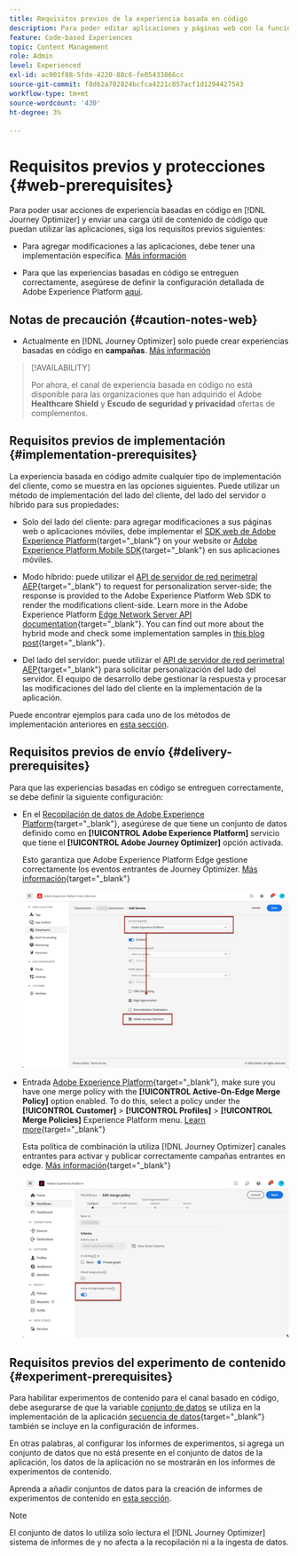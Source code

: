 ```yaml
---
title: Requisitos previos de la experiencia basada en código
description: Para poder editar aplicaciones y páginas web con la función basada en código de Journey Optimizer, siga los requisitos previos de esta página
feature: Code-based Experiences
topic: Content Management
role: Admin
level: Experienced
exl-id: ac901f88-5fde-4220-88c6-fe05433866cc
source-git-commit: f8d62a702824bcfca4221c857acf1d1294427543
workflow-type: tm+mt
source-wordcount: '430'
ht-degree: 3%

---
```


# Requisitos previos y protecciones {#web-prerequisites}

Para poder usar acciones de experiencia basadas en código en [!DNL Journey Optimizer] y enviar una carga útil de contenido de código que puedan utilizar las aplicaciones, siga los requisitos previos siguientes:

* Para agregar modificaciones a las aplicaciones, debe tener una implementación específica. [Más información](#implementation-prerequisites)

* Para que las experiencias basadas en código se entreguen correctamente, asegúrese de definir la configuración detallada de Adobe Experience Platform [aquí](#delivery-prerequisites).

## Notas de precaución {#caution-notes-web}

* Actualmente en [!DNL Journey Optimizer] solo puede crear experiencias basadas en código en **campañas**. [Más información](../campaigns/create-campaign.md#configure)

>[!AVAILABILITY]
>
>Por ahora, el canal de experiencia basada en código no está disponible para las organizaciones que han adquirido el Adobe **Healthcare Shield** y **Escudo de seguridad y privacidad** ofertas de complementos.

## Requisitos previos de implementación {#implementation-prerequisites}

La experiencia basada en código admite cualquier tipo de implementación del cliente, como se muestra en las opciones siguientes. Puede utilizar un método de implementación del lado del cliente, del lado del servidor o híbrido para sus propiedades:

* Solo del lado del cliente: para agregar modificaciones a sus páginas web o aplicaciones móviles, debe implementar el [SDK web de Adobe Experience Platform](https://experienceleague.adobe.com/docs/platform-learn/implement-web-sdk/overview.html?lang=es){target="_blank"} on your website or [Adobe Experience Platform Mobile SDK](https://developer.adobe.com/client-sdks/documentation/){target="_blank"} en sus aplicaciones móviles.

* Modo híbrido: puede utilizar el [API de servidor de red perimetral AEP](https://experienceleague.adobe.com/docs/experience-platform/edge-network-server-api/data-collection/interactive-data-collection.html){target="_blank"} to request for personalization server-side; the response is provided to the Adobe Experience Platform Web SDK to render the modifications client-side. Learn more in the Adobe Experience Platform [Edge Network Server API documentation](https://experienceleague.adobe.com/docs/experience-platform/edge-network-server-api/overview.html?lang=es){target="_blank"}. You can find out more about the hybrid mode and check some implementation samples in [this blog post](https://blog.developer.adobe.com/hybrid-personalization-in-the-adobe-experience-platform-web-sdk-6a1bb674bf41){target="_blank"}.

* Del lado del servidor: puede utilizar el [API de servidor de red perimetral AEP](https://experienceleague.adobe.com/docs/experience-platform/edge-network-server-api/data-collection/interactive-data-collection.html){target="_blank"} para solicitar personalización del lado del servidor. El equipo de desarrollo debe gestionar la respuesta y procesar las modificaciones del lado del cliente en la implementación de la aplicación.

Puede encontrar ejemplos para cada uno de los métodos de implementación anteriores en [esta sección](code-based-implementation-samples.md).

## Requisitos previos de envío {#delivery-prerequisites}

Para que las experiencias basadas en código se entreguen correctamente, se debe definir la siguiente configuración:

* En el [Recopilación de datos de Adobe Experience Platform](https://experienceleague.adobe.com/docs/experience-platform/edge/datastreams/overview.html?lang=es){target="_blank"}, asegúrese de que tiene un conjunto de datos definido como en **[!UICONTROL Adobe Experience Platform]** servicio que tiene el **[!UICONTROL Adobe Journey Optimizer]** opción activada.

  Esto garantiza que Adobe Experience Platform Edge gestione correctamente los eventos entrantes de Journey Optimizer. [Más información](https://experienceleague.adobe.com/docs/experience-platform/edge/datastreams/configure.html?lang=es){target="_blank"}

  ![](../web/assets/web-aep-datastream-ajo.png)

* Entrada [Adobe Experience Platform](https://experienceleague.adobe.com/docs/experience-platform/profile/home.html?lang=es){target="_blank"}, make sure you have one merge policy with the **[!UICONTROL Active-On-Edge Merge Policy]** option enabled. To do this, select a policy under the **[!UICONTROL Customer]** > **[!UICONTROL Profiles]** > **[!UICONTROL Merge Policies]** Experience Platform menu. [Learn more](https://experienceleague.adobe.com/docs/experience-platform/profile/merge-policies/ui-guide.html#configure){target="_blank"}

  Esta política de combinación la utiliza [!DNL Journey Optimizer] canales entrantes para activar y publicar correctamente campañas entrantes en edge. [Más información](https://experienceleague.adobe.com/docs/experience-platform/profile/merge-policies/ui-guide.html?lang=es){target="_blank"}

  ![](../web/assets/web-aep-merge-policy.png)

## Requisitos previos del experimento de contenido {#experiment-prerequisites}

Para habilitar experimentos de contenido para el canal basado en código, debe asegurarse de que la variable [conjunto de datos](../data/get-started-datasets.md) se utiliza en la implementación de la aplicación [secuencia de datos](https://experienceleague.adobe.com/docs/experience-platform/datastreams/overview.html){target="_blank"} también se incluye en la configuración de informes.

En otras palabras, al configurar los informes de experimentos, si agrega un conjunto de datos que no está presente en el conjunto de datos de la aplicación, los datos de la aplicación no se mostrarán en los informes de experimentos de contenido.

Aprenda a añadir conjuntos de datos para la creación de informes de experimentos de contenido en [esta sección](../campaigns/reporting-configuration.md#add-datasets).

>[!NOTE]
>
>El conjunto de datos lo utiliza solo lectura el [!DNL Journey Optimizer] sistema de informes de y no afecta a la recopilación ni a la ingesta de datos.
